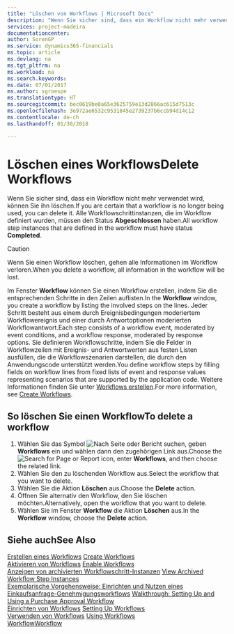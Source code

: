 ```yaml
---
title: "Löschen von Workflows | Microsoft Docs"
description: "Wenn Sie sicher sind, dass ein Workflow nicht mehr verwendet wird, können Sie ihn löschen. Alle Workflowschrittinstanzen, die im Workflow definiert wurden, müssen den Status **Abgeschlossen** haben."
services: project-madeira
documentationcenter: 
author: SorenGP
ms.service: dynamics365-financials
ms.topic: article
ms.devlang: na
ms.tgt_pltfrm: na
ms.workload: na
ms.search.keywords: 
ms.date: 07/01/2017
ms.author: sgroespe
ms.translationtype: HT
ms.sourcegitcommit: bec0619be0a65e3625759e13d2866ac615d7513c
ms.openlocfilehash: 3e972ae6532c9531845e2739237b6ccb94d14c12
ms.contentlocale: de-ch
ms.lasthandoff: 01/30/2018

---
```

# <a name="delete-workflows"></a><span data-ttu-id="f4914-104">Löschen eines Workflows</span><span class="sxs-lookup"><span data-stu-id="f4914-104">Delete Workflows</span></span>
<span data-ttu-id="f4914-105">Wenn Sie sicher sind, dass ein Workflow nicht mehr verwendet wird, können Sie ihn löschen.</span><span class="sxs-lookup"><span data-stu-id="f4914-105">If you are certain that a workflow is no longer being used, you can delete it.</span></span> <span data-ttu-id="f4914-106">Alle Workflowschrittinstanzen, die im Workflow definiert wurden, müssen den Status **Abgeschlossen** haben.</span><span class="sxs-lookup"><span data-stu-id="f4914-106">All workflow step instances that are defined in the workflow must have status **Completed**.</span></span>  

> [!CAUTION]  
>  <span data-ttu-id="f4914-107">Wenn Sie einen Workflow löschen, gehen alle Informationen im Workflow verloren.</span><span class="sxs-lookup"><span data-stu-id="f4914-107">When you delete a workflow, all information in the workflow will be lost.</span></span>  

 <span data-ttu-id="f4914-108">Im Fenster **Workflow** können Sie einen Workflow erstellen, indem Sie die entsprechenden Schritte in den Zeilen auflisten.</span><span class="sxs-lookup"><span data-stu-id="f4914-108">In the **Workflow** window, you create a workflow by listing the involved steps on the lines.</span></span> <span data-ttu-id="f4914-109">Jeder Schritt besteht aus einem durch Ereignisbedingungen moderiertem Workflowereignis und einer durch Antwortoptionen moderierten Workflowantwort.</span><span class="sxs-lookup"><span data-stu-id="f4914-109">Each step consists of a workflow event, moderated by event conditions, and a workflow response, moderated by response options.</span></span> <span data-ttu-id="f4914-110">Sie definieren Workflowschritte, indem Sie die Felder in Workflowzeilen mit Ereignis- und Antwortwerten aus festen Listen ausfüllen, die die Workflowszenarien darstellen, die durch den Anwendungscode unterstützt werden.</span><span class="sxs-lookup"><span data-stu-id="f4914-110">You define workflow steps by filling fields on workflow lines from fixed lists of event and response values representing scenarios that are supported by the application code.</span></span> <span data-ttu-id="f4914-111">Weitere Informationen finden Sie unter [Workflows erstellen](across-how-to-create-workflows.md).</span><span class="sxs-lookup"><span data-stu-id="f4914-111">For more information, see [Create Workflows](across-how-to-create-workflows.md).</span></span>  

## <a name="to-delete-a-workflow"></a><span data-ttu-id="f4914-112">So löschen Sie einen Workflow</span><span class="sxs-lookup"><span data-stu-id="f4914-112">To delete a workflow</span></span>  
1.  <span data-ttu-id="f4914-113">Wählen Sie das Symbol ![Nach Seite oder Bericht suchen](media/ui-search/search_small.png "Symbol Nach Seite oder Bericht suchen"), geben **Workflows** ein und wählen dann den zugehörigen Link aus.</span><span class="sxs-lookup"><span data-stu-id="f4914-113">Choose the ![Search for Page or Report](media/ui-search/search_small.png "Search for Page or Report icon") icon, enter **Workflows**, and then choose the related link.</span></span>  
2.  <span data-ttu-id="f4914-114">Wählen Sie den zu löschenden Workflow aus.</span><span class="sxs-lookup"><span data-stu-id="f4914-114">Select the workflow that you want to delete.</span></span>  
3.  <span data-ttu-id="f4914-115">Wählen Sie die Aktion **Löschen** aus.</span><span class="sxs-lookup"><span data-stu-id="f4914-115">Choose the **Delete** action.</span></span>  
4.  <span data-ttu-id="f4914-116">Öffnen Sie alternativ den Workflow, den Sie löschen möchten.</span><span class="sxs-lookup"><span data-stu-id="f4914-116">Alternatively, open the workflow that you want to delete.</span></span>  
5.  <span data-ttu-id="f4914-117">Wählen Sie im Fenster **Workflow** die Aktion **Löschen** aus.</span><span class="sxs-lookup"><span data-stu-id="f4914-117">In the **Workflow** window, choose the **Delete** action.</span></span>  

## <a name="see-also"></a><span data-ttu-id="f4914-118">Siehe auch</span><span class="sxs-lookup"><span data-stu-id="f4914-118">See Also</span></span>  
 <span data-ttu-id="f4914-119">[Erstellen eines Workflows](across-how-to-create-workflows.md) </span><span class="sxs-lookup"><span data-stu-id="f4914-119">[Create Workflows](across-how-to-create-workflows.md) </span></span>  
 <span data-ttu-id="f4914-120">[Aktivieren von Workflows](across-how-to-enable-workflows.md) </span><span class="sxs-lookup"><span data-stu-id="f4914-120">[Enable Workflows](across-how-to-enable-workflows.md) </span></span>  
 <span data-ttu-id="f4914-121">[Anzeigen von archivierten Workflowschritt-Instanzen](across-how-to-view-archived-workflow-step-instances.md) </span><span class="sxs-lookup"><span data-stu-id="f4914-121">[View Archived Workflow Step Instances](across-how-to-view-archived-workflow-step-instances.md) </span></span>  
 <span data-ttu-id="f4914-122">[Exemplarische Vorgehensweise: Einrichten und Nutzen eines Einkaufsanfrage-Genehmigungsworkflows](walkthrough-setting-up-and-using-a-purchase-approval-workflow.md) </span><span class="sxs-lookup"><span data-stu-id="f4914-122">[Walkthrough: Setting Up and Using a Purchase Approval Workflow](walkthrough-setting-up-and-using-a-purchase-approval-workflow.md) </span></span>  
 <span data-ttu-id="f4914-123">[Einrichten von Workflows](across-set-up-workflows.md) </span><span class="sxs-lookup"><span data-stu-id="f4914-123">[Setting Up Workflows](across-set-up-workflows.md) </span></span>  
 <span data-ttu-id="f4914-124">[Verwenden von Workflows](across-use-workflows.md) </span><span class="sxs-lookup"><span data-stu-id="f4914-124">[Using Workflows](across-use-workflows.md) </span></span>  
 [<span data-ttu-id="f4914-125">Workflow</span><span class="sxs-lookup"><span data-stu-id="f4914-125">Workflow</span></span>](across-workflow.md)   

